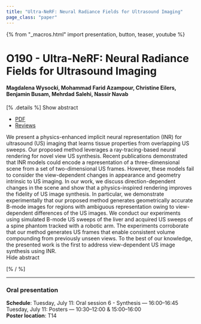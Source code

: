 ```yaml
---
title: "Ultra-NeRF: Neural Radiance Fields for Ultrasound Imaging"
page_class: "paper"
---
```


{% from "_macros.html" import presentation, button, teaser, youtube %}

# O190 - Ultra-NeRF: Neural Radiance Fields for Ultrasound Imaging

#### Magdalena Wysocki, Mohammad Farid Azampour, Christine Eilers, Benjamin Busam, Mehrdad Salehi, Nassir Navab


[% .details %]
<a class="toggle_visibility" data-selector=".abstract" data-level="3">Show abstract</a>
- <a href="https://openreview.net/pdf?id=x4McMBwVyi">PDF</a>
- <a href="https://openreview.net/forum?id=x4McMBwVyi">Reviews</a>

<p>
    <span class="abstract">
        We present a physics-enhanced implicit neural representation (INR) for ultrasound (US) imaging that learns tissue properties from overlapping US sweeps. Our proposed method leverages a ray-tracing-based neural rendering for novel view US synthesis. Recent publications demonstrated that INR models could encode a representation of a three-dimensional scene from a set of two-dimensional US frames. However, these models fail to consider the view-dependent changes in appearance and geometry intrinsic to US imaging. In our work, we discuss direction-dependent changes in the scene and show that a physics-inspired rendering improves the fidelity of US image synthesis. In particular, we demonstrate experimentally that our proposed method generates geometrically accurate B-mode images for regions with ambiguous representation owing to view-dependent differences of the US images. We conduct our experiments using simulated B-mode US sweeps of the liver and acquired US sweeps of a spine phantom tracked with a robotic arm. The experiments corroborate that our method generates US frames that enable consistent volume compounding from previously unseen views. To the best of our knowledge, the presented work is the first to address view-dependent US image synthesis using INR.
        <br>
        <span class="actions"><a class="toggle_visibility" data-level="2">Hide abstract</a></span>
    </span>
</p>
[% / %]

---


### Oral presentation

**Schedule**: Tuesday, July 11: Oral session 6 - Synthesis — 16:00–16:45<br>Tuesday, July 11: Posters — 10:30–12:00 & 15:00–16:00<br>
**Poster location**: T14

